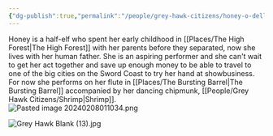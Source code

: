 ```yaml
---
{"dg-publish":true,"permalink":"/people/grey-hawk-citizens/honey-o-dell/"}
---
```


Honey is a half-elf who spent her early childhood in [[Places/The High Forest\|The High Forest]] with her parents before they separated, now she lives with her human father. She is an aspiring performer and she can't wait to get her act together and save up enough money to be able to travel to one of the big cities on the Sword Coast to try her hand at showbusiness. For now she performs on her flute in [[Places/The Bursting Barrel\|The Bursting Barrel]] accompanied by her dancing chipmunk, [[People/Grey Hawk Citizens/Shrimp\|Shrimp]].  
![Pasted image 20240208011034.png](/img/user/Z_Attachments/Pasted%20image%2020240208011034.png)

![Grey Hawk Blank (13).jpg](/img/user/Z_Attachments/Grey%20Hawk%20Blank%20(13).jpg)